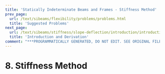 ```yaml
---
title: 'Statically Indeterminate Beams and Frames - Stiffness Method'
prev_page:
  url: /text/sibeams/flexibility/problems/problems.html
  title: 'Suggested Problems'
next_page:
  url: /text/sibeams/stiffness/slope-deflection/introduction/introduction.html
  title: 'Introduction and Derivation'
comment: "***PROGRAMMATICALLY GENERATED, DO NOT EDIT. SEE ORIGINAL FILES IN /content***"
---
```

# 8. Stiffness Method

